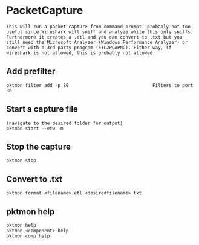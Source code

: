# PacketCapture

    This will run a packet capture from command prompt, probably not too useful since Wireshark will sniff and analyze while this only sniffs. Furthermore it creates a .etl and you can convert to .txt but you still need the Microsoft Analyzer (Windows Performance Analyzer) or convert with a 3rd party program (ETL2PCAPNG). Either way, if wireshark is not allowed, this is probably not allowed.
    
## Add prefilter 

    pktmon filter add -p 80                               Filters to port 80
    
## Start a capture file

    (navigate to the desired folder for output)
    pktmon start --etw -m
    
## Stop the capture
    pktmon stop
    
## Convert to .txt

    pktmon format <filename>.etl <desiredfilename>.txt
    
## pktmon help
    
    pktmon help
    pktmon <component> help
    pktmon comp help
    

    